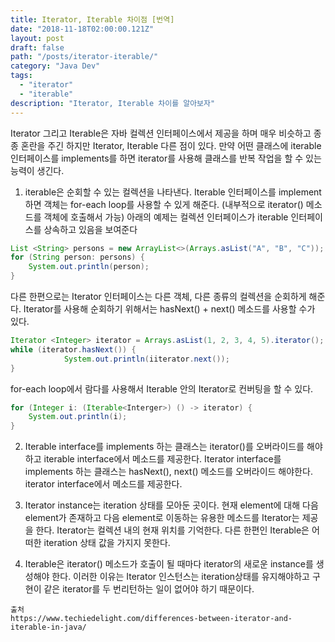 ```yaml
---
title: Iterator, Iterable 차이점 [번역]
date: "2018-11-18T02:00:00.121Z"
layout: post
draft: false
path: "/posts/iterator-iterable/"
category: "Java Dev"
tags:
  - "iterator"
  - "iterable"
description: "Iterator, Iterable 차이를 알아보자"
---
```


Iterator 그리고 Iterable은 자바 컬렉션 인터페이스에서 제공을 하며 매우 비슷하고 종종 혼란을 주긴 하지만 Iterator, Iterable 다른 점이 있다.
만약 어떤 클래스에 iterable 인터페이스를 implements를 하면 iterator를 사용해 클래스를 반복 작업을 할 수 있는 능력이 생긴다.

1. iterable은 순회할 수 있는 컬렉션을 나타낸다. Iterable 인터페이스를 implement하면 객체는 for-each loop를 사용할 수 있게 해준다. (내부적으로 iterator() 메소드를 객체에 호출해서 가능)
아래의 예제는 컬렉션 인터페이스가 iterable 인터페이스를 상속하고 있음을 보여준다
```java
List <String> persons = new ArrayList<>(Arrays.asList("A", "B", "C"));
for (String person: persons) {
    System.out.println(person);
}
```

다른 한편으로는 Iterator 인터페이스는 다른 객체, 다른 종류의 컬렉션을 순회하게 해준다. Iterator를 사용해 순회하기 위해서는 hasNext() + next() 메소드를 사용할 수가 있다.
```java
Iterator <Integer> iterator = Arrays.asList(1, 2, 3, 4, 5).iterator();
while (iterator.hasNext()) {
            System.out.println(iiterator.next());
}
```

for-each loop에서 람다를 사용해서 Iterable 안의 Iterator로 컨버팅을 할 수 있다.
```java
for (Integer i: (Iterable<Interger>) () -> iterator) {
    System.out.println(i);
}
```

2. Iterable interface를 implements 하는 클래스는 iterator()를 오버라이드를 해야하고 iterable interface에서 메소드를 제공한다.
Iterator interface를 implements 하는 클래스는 hasNext(), next() 메소드를 오버라이드 해야한다. iterator interface에서 메소드를 제공한다.

3. Iterator instance는 iteration 상태를 모아둔 곳이다. 현재 element에 대해 다음 element가 존재하고 다음 element로 이동하는 유용한 메소드를 Iterator는 제공을 한다.
Iterator는 컬렉션 내의 현재 위치를 기억한다. 다른 한편인 Iterable은 어떠한 iteration 상태 값을 가지지 못한다.

4. Iterable은 iterator() 메소드가 호출이 될 때마다 iterator의 새로운 instance를 생성해야 한다.
이러한 이유는 Iterator 인스턴스는 iteration상태를 유지해야하고 구현이 같은 iterator를 두 번리턴하는 일이 없어야 하기 때문이다.

```
출처
https://www.techiedelight.com/differences-between-iterator-and-iterable-in-java/
```